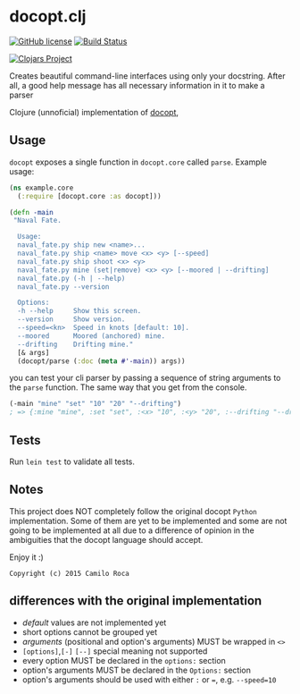 # docopt.clj
[![GitHub license](https://img.shields.io/github/license/mashape/apistatus.svg?style=plastic)](https://github.com/carocad/docopt.cluno/blob/master/LICENSE)
[![Build Status](https://travis-ci.org/carocad/docopt.clj.svg?branch=master)](https://travis-ci.org/carocad/docopt.clj)

[![Clojars Project](http://clojars.org/org.clojars.carocad/docopt/latest-version.svg)](http://clojars.org/org.clojars.carocad/docopt)

Creates beautiful command-line interfaces using only your docstring. After all, a good help message has all necessary information in it to make a parser

Clojure (unnoficial) implementation of [docopt](http://docopt.org/),

## Usage
`docopt` exposes a single function in `docopt.core` called `parse`. Example usage:

``` clojure
(ns example.core
  (:require [docopt.core :as docopt]))

(defn -main
 "Naval Fate.

  Usage:
  naval_fate.py ship new <name>...
  naval_fate.py ship <name> move <x> <y> [--speed]
  naval_fate.py ship shoot <x> <y>
  naval_fate.py mine (set|remove) <x> <y> [--moored | --drifting]
  naval_fate.py (-h | --help)
  naval_fate.py --version

  Options:
  -h --help     Show this screen.
  --version     Show version.
  --speed=<kn>  Speed in knots [default: 10].
  --moored      Moored (anchored) mine.
  --drifting    Drifting mine."
  [& args]
  (docopt/parse (:doc (meta #'-main)) args))
```

you can test your cli parser by passing a sequence of string arguments to the `parse` function. The same way that you get from the console.

``` clojure
(-main "mine" "set" "10" "20" "--drifting")
; => {:mine "mine", :set "set", :<x> "10", :<y> "20", :--drifting "--drifting"}
```

## Tests
Run `lein test` to validate all tests.

## Notes
This project does NOT completely follow the original docopt `Python`
implementation. Some of them are yet to be implemented and some are not
going to be implemented at all due to a difference of opinion in the
ambiguities that the docopt language should accept.

Enjoy it :)

`Copyright (c) 2015 Camilo Roca`

## differences with the original implementation
- *default* values are not implemented yet
- short options cannot be grouped yet
- *arguments* (positional and option's arguments) MUST be wrapped in `<>`
- `[options]`,`[-]` `[--]` special meaning not supported
- every option MUST be declared in the `options:` section
- option's arguments MUST be declared in the `Options:` section
- option's arguments should be used with either `:` or `=`, e.g. `--speed=10`
